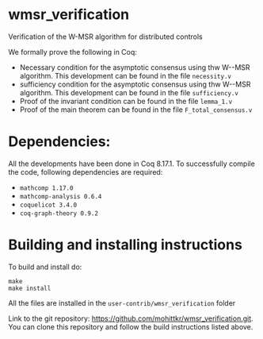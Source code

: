 # wmsr_verification
Verification of the W-MSR algorithm for distributed controls

We formally prove the following in Coq:
- Necessary condition for the asymptotic consensus using thw W--MSR algorithm. This development can be found in the file `necessity.v`
- sufficiency condition for the asymptotic consensus using thw W--MSR algorithm. This development can be found in the file `sufficiency.v`
- Proof of the invariant condition can be found in the file `lemma_1.v`
- Proof of the main theorem can be found in the file `F_total_consensus.v`

# Dependencies:

All the developments have been done in Coq 8.17.1. To successfully compile the code, following dependencies are required:
- `mathcomp 1.17.0` 
- `mathcomp-analysis 0.6.4`
- `coquelicot 3.4.0`
- `coq-graph-theory 0.9.2`


# Building and installing instructions

To build and install do:
```
make
make install
```
All the files are installed in the `user-contrib/wmsr_verification` folder 

Link to the git repository: https://github.com/mohittkr/wmsr_verification.git. You can clone this repository and follow the build instructions listed above. 



